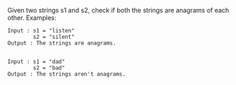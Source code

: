 Given two strings s1 and s2, check if both the strings are anagrams of each other.
Examples:

    Input : s1 = "listen"
            s2 = "silent"
    Output : The strings are anagrams.


    Input : s1 = "dad"
            s2 = "bad"
    Output : The strings aren't anagrams.
